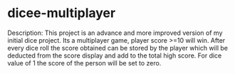 # dicee-multiplayer
Description:
This project is an advance and more improved version of my initial dice project.
Its a multiplayer game, player score >=10 will win.
After every dice roll the score obtained can be stored by the player which will be deducted from the score display and add to the total high score.
For dice value of 1 the score of the person will be set to zero.
